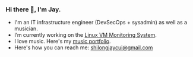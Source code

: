 ### Hi there 👋, I'm Jay.

- I'm an IT infrastructure engineer (DevSecOps + sysadmin) as well as a musician.
- I’m currently working on the [Linux VM Monitoring System](https://github.com/shilongjaycui/linux-vm-monitoring-system).
- I love music. Here's my [music portfolio](https://www.tiktok.com/@shilongjaycui).
- Here's how you can reach me: shilongjaycui@gmail.com
